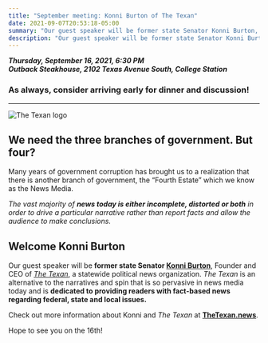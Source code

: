 ```yaml
---
title: "September meeting: Konni Burton of The Texan"
date: 2021-09-07T20:53:18-05:00
summary: "Our guest speaker will be former state Senator Konni Burton, Founder and CEO of The Texan, a statewide political news organization"
description: "Our guest speaker will be former state Senator Konni Burton, Founder and CEO of The Texan, a statewide political news organization"
---
```


**_Thursday, September 16, 2021, 6:30 PM_**  
**_<strong><span class="hilite">Outback Steakhouse</span></strong>, 2102 Texas Avenue South, College Station_**  

### As always, consider arriving early for dinner and discussion!

---

<div style="width: 30%;" class="align-right">
<img src="/img/the-texan-logo.png" alt="The Texan logo">
</div>

## We need the three branches of government. But four?

Many years of government corruption has brought us to a realization that there is another branch of government, the “Fourth Estate” which we know as the News Media.  

*The vast majority of **news today is either incomplete, distorted or both** in order to drive a particular narrative rather than report facts and allow the audience to make conclusions.*   

## Welcome Konni Burton

Our guest speaker will be **former state Senator [Konni Burton](https://thetexan.news/staff/)**, Founder and CEO of *[The Texan](https://thetexan.news/)*, a statewide political news organization.  *The Texan* is an alternative to the narratives and spin that is so pervasive in news media today and is **dedicated to providing readers with fact-based news regarding federal, state and local issues.**  

Check out more information about Konni and *The Texan* at **[TheTexan.news](https://thetexan.news/)**.  

Hope to see you on the 16th!  